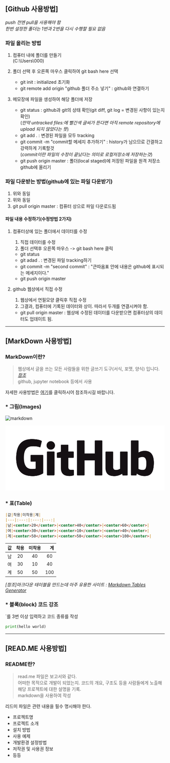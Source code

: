 ## [Github 사용방법]

*push 전엔 pull을 사용해야 함*  
*한번 설정한 폴더는 1번과 2번을 다시 수행할 필요 없음*  

### 파일 올리는 방법  

1. 컴퓨터 내에 폴더를 만들기  
(C:\Users\000)


2. 폴더 선택 후 오른쪽 마우스 클릭하여 git bash here 선택  
    * git init : initialized 초기화  
    * git remote add origin "github 폴더 주소 넣기" : github와 연결하기  


3. 메모장에 파일을 생성하여 해당 폴더에 저장  
    * git status : github과 git의 상태 확인(git diff, git log = 변경된 사항이 있는지 확인)  
    (*만약 untracked files:에 빨간색 글씨가 뜬다면 아직 remote repository에 upload 되지 않았다는 뜻*)  
    * git add . : 변경된 파일을 모두 tracking  
    * git commit -m "commit할 메세지 추가하기" : history가 남으므로 간결하고 강력하게 기록할것  
    (*commit이란 파일의 수정이 끝났다는 의미로 로컬저장소에 저장하는것*)  
    * git push origin master : 폴더(local staged)에 저장된 파일을 원격 저장소 github에 올리기  
  
### 파일 다운받는 방법(github에 있는 파일 다운받기)  

1. 위와 동일  
2. 위와 동일  
3. git pull origin master : 컴퓨터 상으로 파일 다운로드됨  
  
#### 파일 내용 수정하기(수정방법 2가지)  
1. 컴퓨터상에 있는 폴더에서 데이터를 수정  
    1) 직접 데이터를 수정  
    2) 폴더 선택후 오른쪽 마우스 -> git bash here 클릭  
    - git status    
    - git adad . : 변경된 파일 tracking하기  
    - git commit -m "second commit" : "큰따옴표 안에 내용은 github에 표시되는 메세지이다."  
    - git push origin master  
    
  
2. github 웹상에서 직접 수정  
    1) 웹상에서 연필모양 클릭후 직접 수정  
    2) 그결과, 컴퓨터에 기록된 데이터와 상이. 따라서 두개를 연결시켜야 함.  
    - git pull origin master : 웹상에 수정된 데이터를 다운받으면 컴퓨터상의 데이터도 업데이트 됨.  

________________________________________________________________

## [MarkDown 사용방법]  

### MarkDown이란?
> 웹상에서 글을 쓰는 모든 사람들을 위한 글쓰기 도구(서식, 포맷, 양식) 입니다. *[참조](https://thisblogbusy.tistory.com/entry/%EB%A7%88%ED%81%AC%EB%8B%A4%EC%9A%B4Markdown-%EC%9D%B4%EB%9E%80)*  
> github, jupyter notebook 등에서 사용

자세한 사용방법은 [여기](https://heropy.blog/2017/09/30/markdown/)를 클릭하시어 참조하시길 바랍니다.

### * 그림(Images)  

![markdown](https://upload.wikimedia.org/wikipedia/commons/4/48/Markdown-mark.svg "markdown images")

![github][logo]

[logo]: GitHub_Logo.png "github logo"


### * 표(Table)  

```markdown
|값|착용|미착용|계|
|---|:---:|:---:|---:|
|남|<center>20</center>|<center>40</center>|<center>60</center>|
|여|<center>30</center>|<center>10</center>|<center>40</center>|
|계|<center>50</center>|<center>50</center>|<center>100</center>|
```

|값|착용|미착용|계|
|---|:---:|:---:|---:|
|남|<center>20</center>|<center>40</center>|<center>60</center>|
|여|<center>30</center>|<center>10</center>|<center>40</center>|
|계|<center>50</center>|<center>50</center>|<center>100</center>|

*[참조]마크다운 테이블을 만드는데 아주 유용한 사이트 : [Markdown Tables Generator](https://www.tablesgenerator.com/markdown_tables)*  


### * 블록(block) 코드 강조  

`를 3번 이상 입력하고 코드 종류를 작성  


``` python
print(hello world)
```


*********************

## [READ.ME 사용방법]  

### README란?  
> read.me 파일은 보고서와 같다.  
> 어떠한 목적으로 개발이 되었는지. 코드의 개요, 구조도 등을 사람들에게 노출해 해당 프로젝트에 대한 설명을 기록.  
> markdown을 사용하여 작성  

리드미 파일은 관련 내용을 필수 명시해야 한다.  
- 프로젝트명  
- 프로젝트 소개  
- 설치 방법  
- 사용 예제  
- 개발환경 설정방법
- 저작권 및 사용권 정보
- 등등
